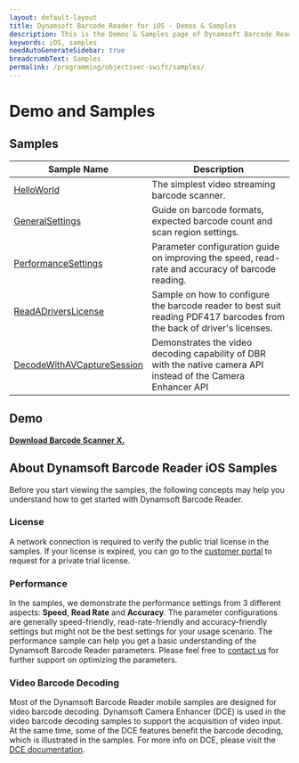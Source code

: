 ```yaml
---
layout: default-layout
title: Dynamsoft Barcode Reader for iOS - Demos & Samples
description: This is the Demos & Samples page of Dynamsoft Barcode Reader for iOS SDK.
keywords: iOS, samples
needAutoGenerateSidebar: true
breadcrumbText: Samples
permalink: /programming/objectivec-swift/samples/
---
```


# Demo and Samples

## Samples

| Sample Name | Description |
| ----------- | ----------- |
| [HelloWorld](helloworld.md) | The simplest video streaming barcode scanner. |
| [GeneralSettings](general.md) | Guide on barcode formats, expected barcode count and scan region settings. |
| [PerformanceSettings](performance.md) | Parameter configuration guide on improving the speed, read-rate and accuracy of barcode reading. |
| [ReadADriversLicense](drivers-license.md) | Sample on how to configure the barcode reader to best suit reading PDF417 barcodes from the back of driver's licenses. |
| [DecodeWithAVCaptureSession](no-camera-enhancer.md) | Demonstrates the video decoding capability of DBR with the native camera API instead of the Camera Enhancer API |

## Demo

**<a href="https://apps.apple.com/us/app/barcode-scanner-x/id1120581630" target="_blank">Download Barcode Scanner X.</a>**

## About Dynamsoft Barcode Reader iOS Samples

Before you start viewing the samples, the following concepts may help you understand how to get started with Dynamsoft Barcode Reader.

### License

A network connection is required to verify the public trial license in the samples. If your license is expired, you can go to the <a href="https://www.dynamsoft.com/customer/license/trialLicense?product=dbr&utm_source=documents" target="_blank">customer portal</a> to request for a private trial license.

### Performance

In the samples, we demonstrate the performance settings from 3 different aspects: **Speed**, **Read Rate** and **Accuracy**. The parameter configurations are generally speed-friendly, read-rate-friendly and accuracy-friendly settings but might not be the best settings for your usage scenario. The performance sample can help you get a basic understanding of the Dynamsoft Barcode Reader parameters. Please feel free to <a href="https://www.dynamsoft.com/company/contact/" target="_blank">contact us</a> for further support on optimizing the parameters.

### Video Barcode Decoding

Most of the Dynamsoft Barcode Reader mobile samples are designed for video barcode decoding. Dynamsoft Camera Enhancer (DCE) is used in the video barcode decoding samples to support the acquisition of video input. At the same time, some of the DCE features benefit the barcode decoding, which is illustrated in the samples. For more info on DCE, please visit the <a href="https://www.dynamsoft.com/camera-enhancer/docs/introduction/?ver=latest" target="_blank">DCE documentation</a>.

